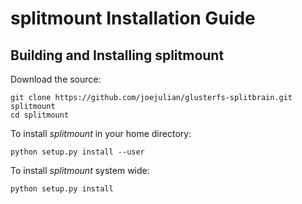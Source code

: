 # splitmount Installation Guide

## Building and Installing splitmount

Download the source:

    git clone https://github.com/joejulian/glusterfs-splitbrain.git splitmount
    cd splitmount

To install _splitmount_ in your home directory:

    python setup.py install --user

To install _splitmount_ system wide:

    python setup.py install
